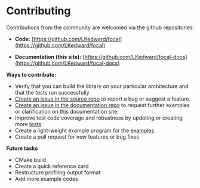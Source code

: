 # Contributing

Contributions from the community are welcomed via the github repositories:

- __Code:__ [https://github.com/LKedward/focal](https://github.com/LKedward/focal)

- __Documentation (this site):__ [https://github.com/LKedward/focal-docs](https://github.com/LKedward/focal-docs)

__Ways to contribute:__

- Verify that you can build the library on your particular architecture and that the tests run successfully
- [Create an issue in the source repo](https://github.com/LKedward/focal/issues) to report a bug or suggest a feature.
- [Create an issue in the documentation repo](https://github.com/LKedward/focal-docs/issues) to request further examples or clarification on this documentation site.
- Improve test code coverage and robustness by updating or creating more [tests](https://github.com/LKedward/focal/tree/master/test)
- Create a light-weight example program for the [examples](https://github.com/LKedward/focal/tree/master/examples)
- Create a pull request for new features or bug fixes

__Future tasks__

* CMake build
* Create a quick reference card
* Restructure profiling output format
* Add more example codes